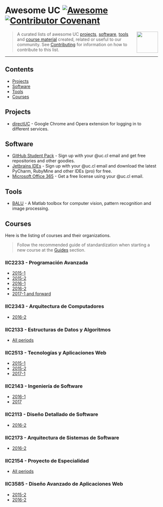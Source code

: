 <!--lint disable double-link-->
<!--lint disable double-link-->
# Awesome UC [![Awesome](https://awesome.re/badge.svg)](https://awesome.re) [![Contributor Covenant](https://img.shields.io/badge/Contributor%20Covenant-v2.0%20adopted-ff69b4.svg)](code-of-conduct.md)

[<img src="./media/logo.png" align="right" width="70">](#contents)

> A curated lists of awesome UC [projects](#projects), [software](#software), [tools](#tools) and [course material](#courses) created, related or useful to our community.
> See [Contributing](contributing.md) for information on how to contribute to this list.

---

<!--lint disable remark-lint-double-link-->
## Contents

- [Projects](#projects)
- [Software](#software)
- [Tools](#tools)
- [Courses](#courses)

## Projects

- [directUC](https://github.com/wachunei/directUC) - Google Chrome and Opera extension for logging in to different services.



## Software

- [GitHub Student Pack](https://education.github.com/pack) - Sign up with your @uc.cl email and get free repositories and other goodies.
- [Jetbrains IDEs](https://www.jetbrains.com/student/) - Sign up with your @uc.cl email and download the latest PyCharm, RubyMine and other IDEs (pro) for free.
- [Microsoft Office 365](https://products.office.com/ES/student/office-in-education) - Get a free license using your @uc.cl email.

## Tools

- [BALU](https://github.com/domingomery/Balu) - A Matlab toolbox for computer vision, pattern recognition and image processing.

## Courses

Here is the listing of courses and their organizations.

> Follow the recommended guide of standardization when starting a new course at the [Guides](#guides) section.

### IIC2233 - Programación Avanzada

- [2015-1](https://github.com/IIC2233-2015-1)
- [2015-2](https://github.com/IIC2233-2015-2)
- [2016-1](https://github.com/IIC2233-2016-1)
- [2016-2](https://github.com/IIC2233-2016-02)
- [2017-1 and forward](https://github.com/IIC2233)

### IIC2343 - Arquitectura de Computadores

- [2016-2](https://github.com/IIC2343-2016-2)
### IIC2133 - Estructuras de Datos y Algoritmos
- [All periods](https://github.com/IIC2133-PUC/)

### IIC2513 - Tecnologías y Aplicaciones Web

- [2015-1](https://github.com/IIC2513-2015-1)
- [2015-2](https://github.com/IIC2513-2015-2)
- [2017-1](https://github.com/IIC2513-2017-1)

### IIC2143 - Ingeniería de Software

- [2016-1](https://github.com/IIC2143-2016-1)
- [2017](https://github.com/IIC2143-2017)

### IIC2113 - Diseño Detallado de Software

- [2016-2](https://github.com/IIC2113-2016-2)

### IIC2173 - Arquitectura de Sistemas de Software

- [2016-2](https://github.com/IIC2173-2016-2)

### IIC2154 - Proyecto de Especialidad

- [All periods](https://github.com/iic2154-uc-cl)

### IIC3585 - Diseño Avanzado de Aplicaciones Web

- [2015-2](https://github.com/IIC3585-2015-2)
- [2016-2](https://github.com/IIC3585-2016-2)
